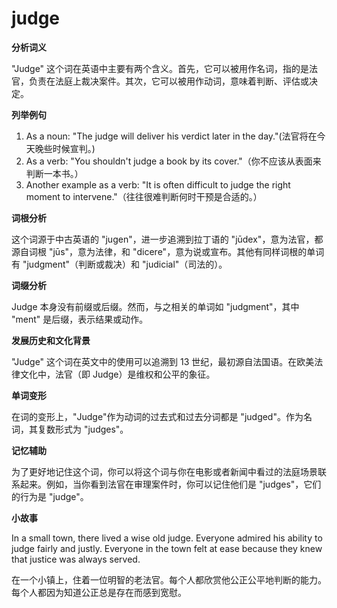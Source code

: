 # judge

**分析词义**

  

"Judge" 这个词在英语中主要有两个含义。首先，它可以被用作名词，指的是法官，负责在法庭上裁决案件。其次，它可以被用作动词，意味着判断、评估或决定。

  

**列举例句**

  

1.  As a noun: "The judge will deliver his verdict later in the day."(法官将在今天晚些时候宣判。)
2.  As a verb: "You shouldn't judge a book by its cover."（你不应该从表面来判断一本书。）
3.  Another example as a verb: "It is often difficult to judge the right moment to intervene."（往往很难判断何时干预是合适的。）

  

**词根分析**

  

这个词源于中古英语的 "jugen"，进一步追溯到拉丁语的 "jūdex"，意为法官，都源自词根 "jūs"，意为法律，和 "dicere"，意为说或宣布。其他有同样词根的单词有 "judgment"（判断或裁决）和 "judicial"（司法的）。

  

**词缀分析**

  

Judge 本身没有前缀或后缀。然而，与之相关的单词如 "judgment"，其中 "ment" 是后缀，表示结果或动作。

  

**发展历史和文化背景**

  

"Judge" 这个词在英文中的使用可以追溯到 13 世纪，最初源自法国语。在欧美法律文化中，法官（即 Judge）是维权和公平的象征。

  

**单词变形**

  

在词的变形上，"Judge"作为动词的过去式和过去分词都是 "judged"。作为名词，其复数形式为 "judges"。

  

**记忆辅助**

  

为了更好地记住这个词，你可以将这个词与你在电影或者新闻中看过的法庭场景联系起来。例如，当你看到法官在审理案件时，你可以记住他们是 "judges"，它们的行为是 "judge"。

  

**小故事**

  

In a small town, there lived a wise old judge. Everyone admired his ability to judge fairly and justly. Everyone in the town felt at ease because they knew that justice was always served.

  

在一个小镇上，住着一位明智的老法官。每个人都欣赏他公正公平地判断的能力。每个人都因为知道公正总是存在而感到宽慰。
